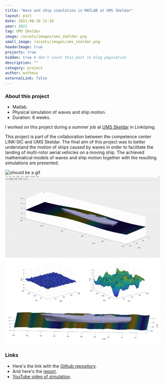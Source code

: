 ```yaml
---
title: "Wave and ship simulation in MATLAB at UMS Skeldar"
layout: post
date: 2021-08-10 22:10
year: 2021
tag: UMS Skeldar
image: /assets/images/ums_skeldar.png
small_image: /assets/images/ums_skeldar.png
headerImage: true
projects: true
hidden: true # don't count this post in blog pagination
description: ""
category: project
author: matheus
externalLink: false
---
```


### About this project
* Matlab.
* Physical simulation of waves and ship motion.
* Duration: 6 weeks.

I worked on this project during a summer job at [UMS Skeldar](https://umsskeldar.aero/) in Linköping.

This project is part of the collaboration between the competence center LINK-SIC and UMS Skeldar. The final aim of this project was to better understand the motion of ships caused by waves in order to facilitate the landing of multi-rotor aerial vehicles on a moving ship. The achieved mathematical models of waves and ship motion together with the resulting simulations are presented.

<img src="/assets/images/waves.gif" alt="should be a gif"/>

<img src="/assets/images/ship.gif" alt="should be a gif"/>

<img class="image" src="/assets/images/sea-states-poster.png" alt="Alt Text">

<img class="image" src="/assets/images/much-nicer-ship.jpg" alt="Alt Text">

### Links
* Here's the link with the [Github repository](https://github.com/matheus-bernat/ship-simulator).
* And here's the [report](/assets/reports/0-Report-LINK-SIC-UMS-Skeldar-Granstrom-Bernat-2021.pdf).
* [YouTube video of simulation](https://www.youtube.com/watch?v=J-wDq4UX1po).